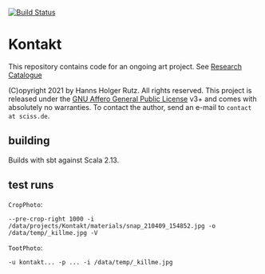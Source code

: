 [![Build Status](https://github.com/Sciss/Kontakt/workflows/Scala%20CI/badge.svg?branch=main)](https://github.com/Sciss/Kontakt/actions?query=workflow%3A%22Scala+CI%22)

# Kontakt

This repository contains code for an ongoing art project. See
[Research Catalogue](https://www.researchcatalogue.net/view/1154218/1154219)

(C)opyright 2021 by Hanns Holger Rutz. All rights reserved. This project is released under the
[GNU Affero General Public License](https://git.iem.at/sciss/WritingSimultan/blob/main/LICENSE) v3+ and
comes with absolutely no warranties.
To contact the author, send an e-mail to `contact at sciss.de`.

## building

Builds with sbt against Scala 2.13.

## test runs

`CropPhoto`:
    
    --pre-crop-right 1000 -i /data/projects/Kontakt/materials/snap_210409_154852.jpg -o /data/temp/_killme.jpg -V

`TootPhoto`:

    -u kontakt... -p ... -i /data/temp/_killme.jpg
